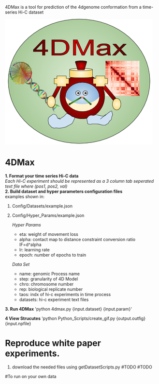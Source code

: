4DMax is a tool for prediction of the 4dgenome conformation from a time-series Hi-C dataset

![alt text](https://github.com/Max-Highsmith/4DMax/blob/master/4DMax_Logo.png)


# 4DMax 

**1. Format your time series Hi-C data**\
*Each Hi-C experiment should be represented as a 3 column tab seperated text file where (pos1, pos2, val)*\
**2. Build dataset and hyper parameters configuration files**\
examples shown in:
1. Config/Datasets/example.json
2. Config/Hyper_Params/example.json

	*Hyper Params*	
	- eta: weight of movement loss
	- alpha: contact map to distance constraint conversion ratio IF=d^alpha
	- lr: learning rate
	- epoch: number of epochs to train


	*Data Set*
	- name: genomic Process name
	- step: granularity of 4D Model
	- chro: chromosome number
	- rep: biological replicate number
	- taos: indx of hi-c experiments in time process
	- datasets: hi-c experiment text files

**3. Run 4DMax**
	'python 4dmax.py {input.dataset} {input.param}'
	
**4    View Strucutes**
	'python Python_Scripts/create_gif.py {output.outfig} {input.npfile}

# Reproduce white paper experiments.
1.  download the needed files using getDatasetScripts.py #TODO #TODO

#To run on your own data
